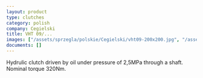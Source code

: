 ```yaml
---
layout: product
type: clutches
category: polish
company: Cegielski
title: VHT 09/...
images: ["/assets/sprzegla/polskie/Cegielski/vht09-200x200.jpg", "/assets/sprzegla/polskie/Cegielski/vht09_02-200x200.jpg"]
documents: []
---
```

Hydrulic clutch driven by oil under pressure of 2,5MPa through a shaft. Nominal torque 320Nm.